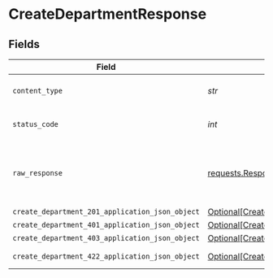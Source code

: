 # CreateDepartmentResponse


## Fields

| Field                                                                                                         | Type                                                                                                          | Required                                                                                                      | Description                                                                                                   |
| ------------------------------------------------------------------------------------------------------------- | ------------------------------------------------------------------------------------------------------------- | ------------------------------------------------------------------------------------------------------------- | ------------------------------------------------------------------------------------------------------------- |
| `content_type`                                                                                                | *str*                                                                                                         | :heavy_check_mark:                                                                                            | HTTP response content type for this operation                                                                 |
| `status_code`                                                                                                 | *int*                                                                                                         | :heavy_check_mark:                                                                                            | HTTP response status code for this operation                                                                  |
| `raw_response`                                                                                                | [requests.Response](https://requests.readthedocs.io/en/latest/api/#requests.Response)                         | :heavy_minus_sign:                                                                                            | Raw HTTP response; suitable for custom response parsing                                                       |
| `create_department_201_application_json_object`                                                               | [Optional[CreateDepartment201ApplicationJSON]](../../models/operations/createdepartment201applicationjson.md) | :heavy_minus_sign:                                                                                            | Created                                                                                                       |
| `create_department_401_application_json_object`                                                               | [Optional[CreateDepartment401ApplicationJSON]](../../models/operations/createdepartment401applicationjson.md) | :heavy_minus_sign:                                                                                            | Unauthenticated                                                                                               |
| `create_department_403_application_json_object`                                                               | [Optional[CreateDepartment403ApplicationJSON]](../../models/operations/createdepartment403applicationjson.md) | :heavy_minus_sign:                                                                                            | Forbidden                                                                                                     |
| `create_department_422_application_json_object`                                                               | [Optional[CreateDepartment422ApplicationJSON]](../../models/operations/createdepartment422applicationjson.md) | :heavy_minus_sign:                                                                                            | Invalid data posted                                                                                           |